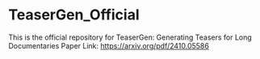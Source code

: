 # TeaserGen_Official

This is the official repository for TeaserGen: Generating Teasers for Long Documentaries
Paper Link:
https://arxiv.org/pdf/2410.05586
